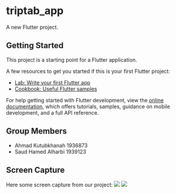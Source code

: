 # triptab_app

A new Flutter project.

## Getting Started

This project is a starting point for a Flutter application.

A few resources to get you started if this is your first Flutter project:

- [Lab: Write your first Flutter app](https://docs.flutter.dev/get-started/codelab)
- [Cookbook: Useful Flutter samples](https://docs.flutter.dev/cookbook)

For help getting started with Flutter development, view the
[online documentation](https://docs.flutter.dev/), which offers tutorials,
samples, guidance on mobile development, and a full API reference.

## Group Members
- Ahmad Kutubkhanah 1936873
- Saud Hamed Alharbi 1939123
 
 ## Screen Capture
 Here some screen capture from our project:
 ![](https://prnt.sc/CgIyibxP0wrf)
 ![](https://prnt.sc/Idz1_JuOTE5l)
